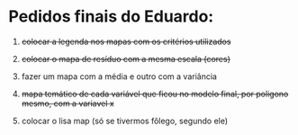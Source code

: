 # Pedidos finais do Eduardo:

1) <strike>colocar a legenda nos mapas com os critérios utilizados</strike>

2) <strike>colocar o mapa de resíduo com a mesma escala (cores)</strike>

3) fazer um mapa com a média e outro com a variância

4) <strike>mapa temático de cada variável que ficou no modelo final, por poligono mesmo, com a variavel x</strike>

5) colocar o lisa map (só se tivermos fôlego, segundo ele)

